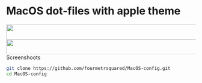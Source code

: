 # MacOS dot-files with apple theme
<div align=center>
<img width="1470" height="40" alt="Screenshot 2025-08-21 at 12 39 13" src="https://github.com/fourmetrsquared/MacOS-config/tree/main/screenshots/Screenshot 2025-08-24 at 22.18.31.png" />
<img width="1470" height="40" alt="Screenshot 2025-08-21 at 12 39 39" src="https://github.com/fourmetrsquared/MacOS-config/tree/main/screenshots/Screenshot 2025-08-24 at 22.19.53.png" />
</div>
Screenshoots 


```bash
git clone https://github.com/fourmetrsquared/MacOS-config.git
cd MacOS-config
```

